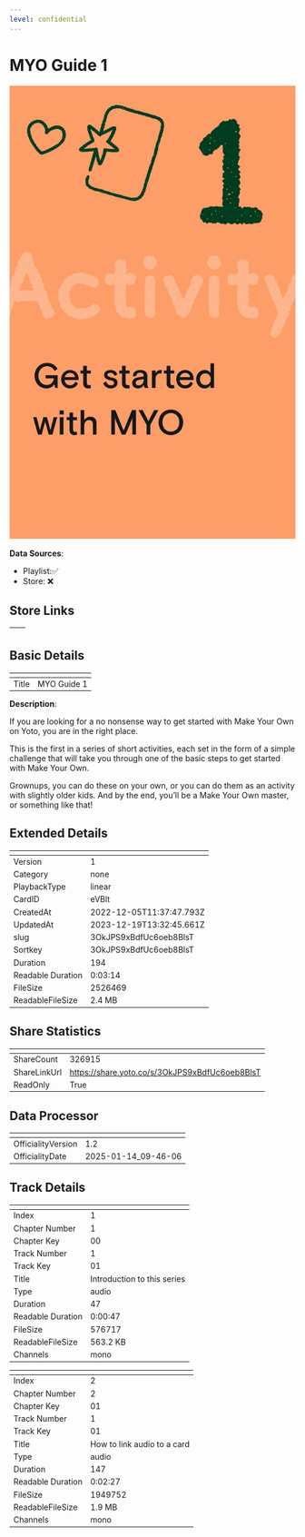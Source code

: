 ```yaml
---
level: confidential
---
```

# MYO Guide 1

![card_[eVBlt].png](../../img/cards/card_[eVBlt].png)

**Data Sources**: 

- Playlist:✅
- Store: ❌


## Store Links

| <!-- --> | <!-- --> |
| - | - |


## Basic Details

| <!-- --> | <!-- --> |
| - | - |
| Title | MYO Guide 1 |

**Description**:

If you are looking for a no nonsense way to get started with Make Your Own on Yoto, you are in the right place. 

This is the first in a series of short activities, each set in the form of a simple challenge that will take you through one of the basic steps to get started with Make Your Own.

Grownups, you can do these on your own, or you can do them as an activity with slightly older kids. And by the end, you’ll be a Make Your Own master, or something like that!



## Extended Details

| <!-- --> | <!-- --> |
| - | - |
| Version | 1 |
| Category | none |
| PlaybackType | linear |
| CardID | eVBlt |
| CreatedAt | 2022-12-05T11:37:47.793Z |
| UpdatedAt | 2023-12-19T13:32:45.661Z |
| slug | 3OkJPS9xBdfUc6oeb8BlsT |
| Sortkey | 3OkJPS9xBdfUc6oeb8BlsT |
| Duration | 194 |
| Readable Duration | 0:03:14 |
| FileSize | 2526469 |
| ReadableFileSize | 2.4 MB |


## Share Statistics

| <!-- --> | <!-- --> |
| - | - |
| ShareCount | 326915 |
| ShareLinkUrl | https://share.yoto.co/s/3OkJPS9xBdfUc6oeb8BlsT |
| ReadOnly | True |


## Data Processor

| <!-- --> | <!-- --> |
| - | - |
| OfficialityVersion | 1.2
| OfficialityDate | 2025-01-14_09-46-06


## Track Details

| <!-- --> | <!-- --> |
| - | - |
| Index | 1 |
| Chapter Number | 1 |
| Chapter Key | 00 |
| Track Number | 1 |
| Track Key | 01 |
| Title | Introduction to this series |
| Type | audio |
| Duration | 47 |
| Readable Duration | 0:00:47 |
| FileSize | 576717 |
| ReadableFileSize | 563.2 KB |
| Channels | mono |

| <!-- --> | <!-- --> |
| - | - |
| Index | 2 |
| Chapter Number | 2 |
| Chapter Key | 01 |
| Track Number | 1 |
| Track Key | 01 |
| Title | How to link audio to a card |
| Type | audio |
| Duration | 147 |
| Readable Duration | 0:02:27 |
| FileSize | 1949752 |
| ReadableFileSize | 1.9 MB |
| Channels | mono |

